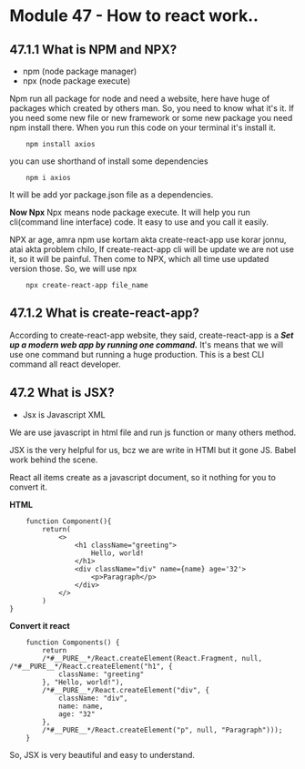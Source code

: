 # Module 47 - How to react work..

## 47.1.1 What is NPM and NPX?

- npm (node package manager)
- npx (node package execute)

Npm run all package for node and need a website, here have huge of packages which created by others man. So, you need to know what it's it. If you need some new file or new framework or some new package you need npm install there. When you run this code on your terminal it's install it.

        npm install axios

you can use shorthand of install some dependencies

        npm i axios

It will be add yor package.json file as a dependencies.

**Now Npx**
Npx means node package execute. It will help you run cli(command line interface) code. It easy to use and you call it easily.

NPX ar age, amra npm use kortam akta create-react-app use korar jonnu, atai akta problem chilo, If create-react-app cli will be update we are not use it, so it will be painful. Then come to NPX, which all time use updated version those. So, we will use npx

        npx create-react-app file_name

## 47.1.2 What is create-react-app?

According to create-react-app website,
they said, create-react-app is a **_Set up a modern web app by running one command._**
It's means that we will use one command but running a huge production. This is a best CLI command all react developer.

## 47.2 What is JSX?

- Jsx is Javascript XML

We are use javascript in html file and run js function or many others method.

JSX is the very helpful for us, bcz we are write in HTMl but it gone JS. Babel work behind the scene.

React all items create as a javascript document, so it nothing for you to convert it.

**HTML**

        function Component(){
            return(
                <>
                    <h1 className="greeting">
                        Hello, world!
                    </h1>
                    <div className="div" name={name} age='32'>
                        <p>Paragraph</p>
                    </div>
                </>
            )
    }

**Convert it react**

        function Components() {
            return
            /*#__PURE__*/React.createElement(React.Fragment, null, /*#__PURE__*/React.createElement("h1", {
                className: "greeting"
            }, "Hello, world!"),
            /*#__PURE__*/React.createElement("div", {
                className: "div",
                name: name,
                age: "32"
            },
            /*#__PURE__*/React.createElement("p", null, "Paragraph")));
        }

So, JSX is very beautiful and easy to understand.
